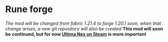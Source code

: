 # Rune forge
*The mod will be changed from fabric 1.21.4 to forge 1.20.1 soon, when that change arises, a new git repository will also be created*
**This mod will soon be continued, but for now [Ultima Nex on Steam](https://store.steampowered.com/app/3608430/Ultima_Nex/) is more important**
